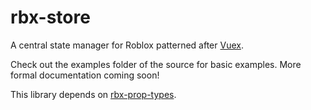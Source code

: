 # rbx-store

A central state manager for Roblox patterned after [Vuex](github.com/vuejs/vuex).

Check out the examples folder of the source for basic examples. More formal documentation coming soon!

This library depends on [rbx-prop-types](https://github.com/AmaranthineCodices/rbx-prop-types/).